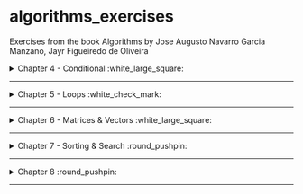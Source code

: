 # algorithms_exercises
Exercises from the book Algorithms by Jose Augusto Navarro Garcia Manzano, Jayr Figueiredo de Oliveira

<details>
<summary>Chapter 4 - Conditional :white_large_square: </summary>


### Nothing YET



</details>

---

<details> 

<summary>Chapter 5 - Loops :white_check_mark: </summary>

### [Ex.A Power of two](/ch5/a.c)
<details>
<summary> Flowchart </summary>

![ex.achapter5](/ch5/a_c5.png)

</details>

### [Ex.B Math table](/ch5/b.c)
<details>
<summary> Flowchart </summary>

![ex.bchapter5](/ch5/b_c5.png)

</details>

### [Ex.C Counting Numbers SUM](/ch5/c.c)
<details>
<summary> Flowchart </summary>

![ex.cchapter5](/ch5/c_c5.png)

</details>

### [Ex.D EVEN SUM](/ch5/d.c)
<details>
<summary> Flowchart </summary>

![ex.dchapter5](/ch5/d_c5.png)

</details>

### [Ex.E ODD Numbers ](/ch5/e.c)
<details>
<summary> Flowchart </summary>

![ex.echapter5](/ch5/e_c5.png)

</details>

### [Ex.F Divisibility by four ](/ch5/f.c)
<details>
<summary> Flowchart </summary>

![ex.fchapter5](/ch5/f_c5.png)

</details>

### [Ex.G Power of three ](/ch5/g.c)
<details>
<summary> Flowchart </summary>

![ex.gchapter5](/ch5/g_c5.png)

</details>

### [Ex.H Power of choices ](/ch5/h.c)
<details>
<summary> Flowchart </summary>

![ex.hchapter5](/ch5/h_c5.png)

</details>

### [Ex.I Fibonacci](/ch5/i.c)
<details>
<summary> Flowchart </summary>

![ex.ichapter5](/ch5/i_c5.png)

</details>

### [Ex.J Temperature](/ch5/j.c)
<details>
<summary> Flowchart </summary>

![ex.jchapter5](/ch5/j_c5.png)

</details>

### [Ex.K Malba Tahan](/ch5/k.c)
<details>
<summary> Flowchart </summary>

![ex.kchapter5](/ch5/k_c5.png)

</details>

### [Ex.L Factorial](/ch5/l.c)
<details>
<summary> Flowchart </summary>

![ex.lchapter5](/ch5/l_c5.png)

</details>

### [Ex.M Mean Sum](/ch5/m.c)
<details>
<summary> Flowchart </summary>

![ex.mchapter5](/ch5/m_c5.png)

</details>

### [Ex.N Sum and Mean](/ch5/n.c)
<details>
<summary> Flowchart </summary>

![ex.nchapter5](/ch5/n_c5.png)

</details>

### [Ex.O Odd Factorial](/ch5/o.c)
<details>
<summary> Flowchart </summary>

![ex.ochapter5](/ch5/o_c5.png)

</details>

### [Ex.P Mean Sum](/ch5/p.c)
<details>
<summary> Flowchart </summary>

![ex.pchapter5](/ch5/p_c5.png)

</details>

### [Ex.Q Area Measurement](/ch5/q.c)
<details>
<summary> Flowchart </summary>

![ex.qchapter5](/ch5/q_c5.png)

</details>

### [Ex.R Smallest Number and Biggest Number](/ch5/r.c)
<details>
<summary> Flowchart </summary>

![ex.rchapter5](/ch5/r_c5.png)

</details>

### [Ex.S Division Operation](/ch5/s.c)
<details>
<summary> Flowchart </summary>

![ex.schapter5](/ch5/s_c5.png)

</details>

</details>

---

<details>
<summary>Chapter 6 - Matrices & Vectors :white_large_square: </summary>

### Nothing YET

</details>

---

<details>
<summary>Chapter 7 - Sorting & Search :round_pushpin:</summary>

### [EX.A Sorting a vector](/ch7/a.c)
<details>
<summary> Flowchart </summary>

![ex.achapter7](/ch7/a_c7.png)

</details>

### [Ex.B Binary Searching](/ch7/b.c)
<details>
<summary> Flowchart </summary>

![ex.bchapter7 ](/ch7/b_c7.png)

</details>

### [Ex.C Elements' Factorial](/ch7/c.c)
<details>
<summary> Flowchart </summary>

![ex.cchapter7](/ch7/c_c7.png)

</details>

### [Ex.D Vectors' sum](/ch7/d.c)
<details>
<summary> Flowchart </summary>

![ex.dchapter7](/ch7/d_c7.png)

</details>

### [Ex.E Holding elements of two vectors](/ch7/e.c)
<details>
<summary> Flowchart </summary>

![ex.echapter7](/ch7/e_c7.png)

</details>

### [Ex.F Sequence Searching](/ch7/e.c)
<details>
<summary> Flowchart </summary>

![ex.fchapter7](/ch7/e_c7.png)

</details>

### [Ex.G Binary Searching 2](/ch7/g.c)
<details>
<summary> Flowchart </summary>

![ex.gchapter7](/ch7/g_c7.png)

</details>

### [Ex.H Operantion & Sorting](/ch7/h.c)
<details>
<summary> Flowchart </summary>

![ex.hchapter7](/ch7/h_c7.png)

</details>

### [Ex.I Sorting a vector 2](/ch7/i.c)
<details>
<summary> Flowchart </summary>

![ex.ichapter7](/ch7/i_c7.png)

</details>

### [Ex.J Math Operation & Factorial](/ch7/j.c)
<details>
<summary> Flowchart </summary>

![ex.jchapter7](/ch7/j_c7.png)

</details>

### [Ex.K Pow & Sorting](/ch7/k.c)
<details>
<summary> Flowchart </summary>

![ex.kchapter7](/ch7/k_c7.png)

</details>

### [Ex.L Operation & Sorting 2](/ch7/l.c)
<details>
<summary> Flowchart </summary>

![ex.lchapter7](/ch7/l_c7.png)

</details>

### [Ex.M Sequence Searching 2](/ch7/m.c)
<details>
<summary> Flowchart </summary>

![ex.mchapter7](/ch7/m_c7.png)

</details>

### [Ex.N Operation & Binary Search](/ch7/n.c)
<details>
<summary> Flowchart </summary>

![ex.nchapter7](/ch7/n_c7.png)

</details>

### [Ex.O Binary Searching 3](/ch7/o.c)
<details>
<summary> Flowchart </summary>

![ex.ochapter7](/ch7/o_c7.png)

</details>


</details> 

---

<details>
<summary>Chapter 8 :round_pushpin: </summary>

### [Ex.A Two Dimension Vector](/ch8/a.c)
<details>
<summary> Flowchart </summary>

![ex.achapter8](/ch8/a_c8.png)

</details>

### [Ex.B Two Dimension Vector](/ch8/b.c)
<details>
<summary> Flowchart </summary>

![ex.bchapter8](/ch8/b_c8.png)

</details>

### [Ex.C Two Dimension Vector2](/ch8/c.c)

<details>

<summary> Flowchart </summary>

![ex.cchapter8](/ch8/c_c8.png)

</details>


</details>

---
